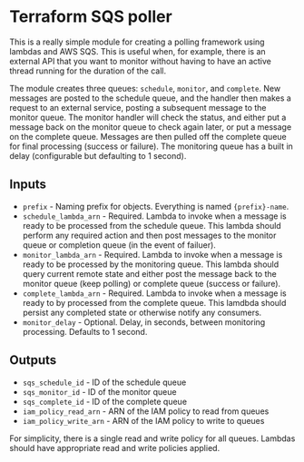 # Terraform SQS poller

This is a really simple module for creating a polling framework using lambdas and
AWS SQS. This is useful when, for example, there is an external API that you want
to monitor without having to have an active thread running for the duration of
the call.

The module creates three queues: `schedule`, `monitor`, and `complete`. New messages
are posted to the schedule queue, and the handler then makes a request to an external
service, posting a subsequent message to the monitor queue. The monitor handler
will check the status, and either put a message back on the monitor queue to check
again later, or put a message on the complete queue. Messages are then pulled off the
complete queue for final processing (success or failure). The monitoring queue has
a built in delay (configurable but defaulting to 1 second).


## Inputs

 * `prefix` - Naming prefix for objects. Everything is named `{prefix}-name`.
 * `schedule_lambda_arn` - Required. Lambda to invoke when a message is ready to
   be processed from the schedule queue. This lambda should perform any required
   action and then post messages to the monitor queue or completion queue (in
   the event of failuer).
 * `monitor_lambda_arn` - Required. Lambda to invoke when a message is ready to
   be processed by the monitoring queue. This lambda should query current remote
   state and either post the message back to the monitor queue (keep polling) or
   complete queue (success or failure).
 * `complete_lambda_arn` - Required. Lambda to invoke when a message is ready to
   by processed from the complete queue. This lamdbda should persist any completed
   state or otherwise notify any consumers.
 * `monitor_delay` - Optional. Delay, in seconds, between monitoring processing.
   Defaults to 1 second.

## Outputs

 * `sqs_schedule_id` - ID of the schedule queue
 * `sqs_monitor_id` - ID of the monitor queue
 * `sqs_complete_id` - ID of the complete queue
 * `iam_policy_read_arn` - ARN of the IAM policy to read from queues
 * `iam_policy_write_arn` - ARN of the IAM policy to write to queues

For simplicity, there is a single read and write policy for all queues. Lambdas should
have appropriate read and write policies applied.